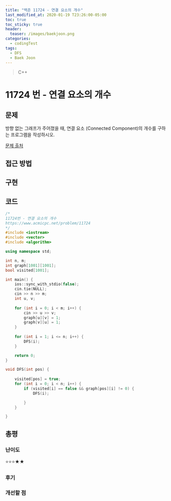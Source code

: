 ```yaml
---
title: "백준 11724 - 연결 요소의 개수"
last_modified_at: 2020-01-19 T23:26:00-05:00
toc: true
toc_sticky: true
header:
  teaser: /images/baekjoon.png
categories: 
  - codingTest
tags:
  - DFS
  - Baek Joon
---
```


> C++

11724 번 - 연결 요소의 개수
=============
 
## 문제
방향 없는 그래프가 주어졌을 때, 연결 요소 (Connected Component)의 개수를 구하는 프로그램을 작성하시오.

[문제 출처](https://www.acmicpc.net/problem/11724)

## 접근 방법


## 구현

## 코드
```c++
/*
11724번 - 연결 요소의 개수
https://www.acmicpc.net/problem/11724
*/
#include <iostream>
#include <vector>
#include <algorithm>

using namespace std;

int n, m;
int graph[1001][1001];
bool visited[1001];

int main() {
	ios::sync_with_stdio(false);
	cin.tie(NULL);
	cin >> n >> m;
	int u, v;
	
	for (int i = 0; i < m; i++) {
		cin >> u >> v;
		graph[u][v] = 1;
		graph[v][u] = 1;
	}
	
	for (int i = 1; i <= n; i++) {
		DFS(i);
	}

	return 0;
}

void DFS(int pos) {
	
	visited[pos] = true;
	for (int i = 0; i < n; i++) {
		if (visited[i] == false && graph[pos][i] != 0) {
			DFS(i);

		}
	}

}
```

## 총평
### 난이도
⭐⭐⭐★★
### 후기

### 개선할 점
